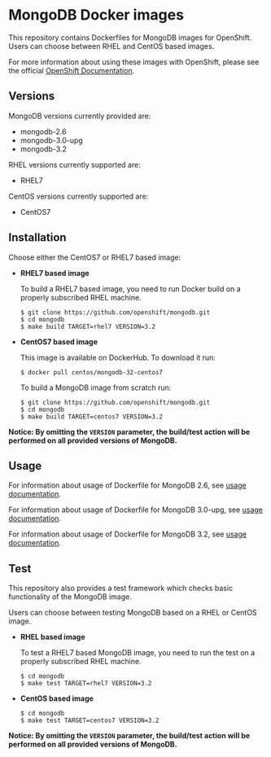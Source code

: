 MongoDB Docker images
=====================

This repository contains Dockerfiles for MongoDB images for OpenShift.
Users can choose between RHEL and CentOS based images.

For more information about using these images with OpenShift, please see the
official [OpenShift
Documentation](https://docs.openshift.org/latest/using_images/db_images/mongodb.html).

Versions
---------------------------------
MongoDB versions currently provided are:
* mongodb-2.6
* mongodb-3.0-upg
* mongodb-3.2

RHEL versions currently supported are:
* RHEL7

CentOS versions currently supported are:
* CentOS7


Installation
---------------------------------
Choose either the CentOS7 or RHEL7 based image:

*  **RHEL7 based image**

	To build a RHEL7 based image, you need to run Docker build on a properly
    subscribed RHEL machine.

	```
	$ git clone https://github.com/openshift/mongodb.git
	$ cd mongodb
	$ make build TARGET=rhel7 VERSION=3.2
	```

*  **CentOS7 based image**

	This image is available on DockerHub. To download it run:

	```
	$ docker pull centos/mongodb-32-centos7
	```

	To build a MongoDB image from scratch run:

	```
	$ git clone https://github.com/openshift/mongodb.git
	$ cd mongodb
	$ make build TARGET=centos7 VERSION=3.2
	```

**Notice: By omitting the `VERSION` parameter, the build/test action will be
performed on all provided versions of MongoDB.**


Usage
---------------------------------

For information about usage of Dockerfile for MongoDB 2.6,
see [usage documentation](2.6/README.md).

For information about usage of Dockerfile for MongoDB 3.0-upg,
see [usage documentation](3.0-upg/README.md).

For information about usage of Dockerfile for MongoDB 3.2,
see [usage documentation](3.2/README.md).

Test
---------------------------------

This repository also provides a test framework which checks basic
functionality of the MongoDB image.

Users can choose between testing MongoDB based on a RHEL or CentOS image.

*  **RHEL based image**

    To test a RHEL7 based MongoDB image, you need to run the test on a properly
    subscribed RHEL machine.

    ```
    $ cd mongodb
    $ make test TARGET=rhel7 VERSION=3.2
    ```

*  **CentOS based image**

    ```
    $ cd mongodb
    $ make test TARGET=centos7 VERSION=3.2
    ```

**Notice: By omitting the `VERSION` parameter, the build/test action will be
performed on all provided versions of MongoDB.**
